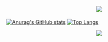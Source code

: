 <h1 align="center"> <a href="https://sunguoqi.com/"> <img src="https://readme-typing-svg.herokuapp.com/?lines=加油！打工人!&center=true&size=27"> </a> </h1>

[![Anurag's GitHub stats](https://github-readme-stats.vercel.app/api?username=jiabinleo&count_private=true)](https://github.com/jiabinleo)
[![Top Langs](https://github-readme-stats.vercel.app/api/top-langs/?username=jiabinleo&count_private=true)](https://github.com/jiabinleo)

<div align="center"> <img src="https://visitor-badge.glitch.me/badge?page_id=sun0225SUN" /> </div>
